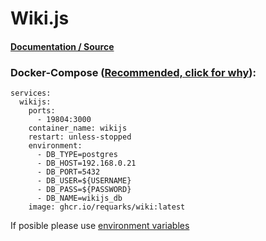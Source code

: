# Wiki.js

#### [Documentation / Source](https://docs.requarks.io/)

### Docker-Compose ([Recommended, click for why](https://docs.docker.com/compose/intro/features-uses/)):

```
services:
  wikijs:
    ports:
      - 19804:3000
    container_name: wikijs
    restart: unless-stopped
    environment:
      - DB_TYPE=postgres
      - DB_HOST=192.168.0.21
      - DB_PORT=5432
      - DB_USER=${USERNAME}
      - DB_PASS=${PASSWORD}
      - DB_NAME=wikijs_db
    image: ghcr.io/requarks/wiki:latest
```

If posible please use [environment variables](https://docs.docker.com/compose/environment-variables/set-environment-variables/)